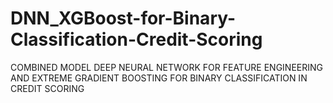 # DNN_XGBoost-for-Binary-Classification-Credit-Scoring
COMBINED MODEL DEEP NEURAL NETWORK FOR FEATURE ENGINEERING AND EXTREME GRADIENT BOOSTING FOR BINARY CLASSIFICATION IN CREDIT SCORING
